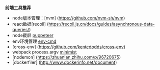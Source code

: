 **前端工具推荐**  
* node版本管理：[nvm] (https://github.com/nvm-sh/nvm)
* react数据[recoil] (https://recoil.js.cn/docs/guides/asynchronous-data-queries/)
* node截屏 [puppeteer](https://github.com/puppeteer/puppeteer/issues?q=is%3Aopen+)
* env环境管理 [env-cmd](https://github.com/toddbluhm/env-cmd/pulls)
* [cross-env] (https://github.com/kentcdodds/cross-env)
* webpack process.argv [minimist](https://www.npmjs.com/package/minimist)
* [nodemon] (https://zhuanlan.zhihu.com/p/96720675) 
* [dockerfiler] (http://www.dockerinfo.net/document)